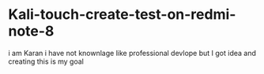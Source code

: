 # Kali-touch-create-test-on-redmi-note-8
i am Karan i have not knownlage like professional devlope but I got idea and creating this is my goal 
